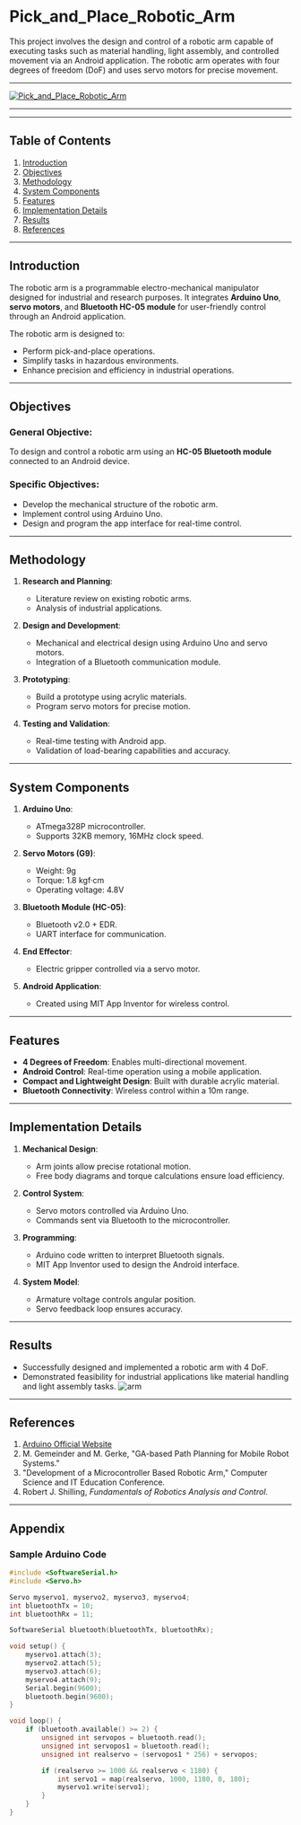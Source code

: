 # Pick_and_Place_Robotic_Arm
This project involves the design and control of a robotic arm capable of executing tasks such as material handling, light assembly, and controlled movement via an Android application. The robotic arm operates with four degrees of freedom (DoF) and uses servo motors for precise movement.




---
[![Pick_and_Place_Robotic_Arm](https://img.youtube.com/vi/HjswL8kaAqY/0.jpg)](https://www.youtube.com/watch?v=HjswL8kaAqY)

---
---

## Table of Contents
1. [Introduction](#introduction)
2. [Objectives](#objectives)
3. [Methodology](#methodology)
4. [System Components](#system-components)
5. [Features](#features)
6. [Implementation Details](#implementation-details)
7. [Results](#results)
8. [References](#references)

---

## Introduction

The robotic arm is a programmable electro-mechanical manipulator designed for industrial and research purposes. It integrates **Arduino Uno**, **servo motors**, and **Bluetooth HC-05 module** for user-friendly control through an Android application.

The robotic arm is designed to:
- Perform pick-and-place operations.
- Simplify tasks in hazardous environments.
- Enhance precision and efficiency in industrial operations.

---

## Objectives

### General Objective:
To design and control a robotic arm using an **HC-05 Bluetooth module** connected to an Android device.

### Specific Objectives:
- Develop the mechanical structure of the robotic arm.
- Implement control using Arduino Uno.
- Design and program the app interface for real-time control.

---

## Methodology

1. **Research and Planning**:
   - Literature review on existing robotic arms.
   - Analysis of industrial applications.

2. **Design and Development**:
   - Mechanical and electrical design using Arduino Uno and servo motors.
   - Integration of a Bluetooth communication module.

3. **Prototyping**:
   - Build a prototype using acrylic materials.
   - Program servo motors for precise motion.

4. **Testing and Validation**:
   - Real-time testing with Android app.
   - Validation of load-bearing capabilities and accuracy.

---

## System Components

1. **Arduino Uno**:
   - ATmega328P microcontroller.
   - Supports 32KB memory, 16MHz clock speed.

2. **Servo Motors (G9)**:
   - Weight: 9g
   - Torque: 1.8 kgf·cm
   - Operating voltage: 4.8V

3. **Bluetooth Module (HC-05)**:
   - Bluetooth v2.0 + EDR.
   - UART interface for communication.

4. **End Effector**:
   - Electric gripper controlled via a servo motor.

5. **Android Application**:
   - Created using MIT App Inventor for wireless control.

---

## Features

- **4 Degrees of Freedom**: Enables multi-directional movement.
- **Android Control**: Real-time operation using a mobile application.
- **Compact and Lightweight Design**: Built with durable acrylic material.
- **Bluetooth Connectivity**: Wireless control within a 10m range.

---

## Implementation Details

1. **Mechanical Design**:
   - Arm joints allow precise rotational motion.
   - Free body diagrams and torque calculations ensure load efficiency.

2. **Control System**:
   - Servo motors controlled via Arduino Uno.
   - Commands sent via Bluetooth to the microcontroller.

3. **Programming**:
   - Arduino code written to interpret Bluetooth signals.
   - MIT App Inventor used to design the Android interface.

4. **System Model**:
   - Armature voltage controls angular position.
   - Servo feedback loop ensures accuracy.

---

## Results

- Successfully designed and implemented a robotic arm with 4 DoF.
- Demonstrated feasibility for industrial applications like material handling and light assembly tasks.
                            ![arm](https://github.com/user-attachments/assets/a31921de-9688-48c5-bbbd-e4181174609b)
---

## References

1. [Arduino Official Website](https://www.arduino.cc/)
2. M. Gemeinder and M. Gerke, "GA-based Path Planning for Mobile Robot Systems."
3. "Development of a Microcontroller Based Robotic Arm," Computer Science and IT Education Conference.
4. Robert J. Shilling, *Fundamentals of Robotics Analysis and Control*.

---

## Appendix

### Sample Arduino Code
```cpp
#include <SoftwareSerial.h>
#include <Servo.h>

Servo myservo1, myservo2, myservo3, myservo4;
int bluetoothTx = 10;
int bluetoothRx = 11;

SoftwareSerial bluetooth(bluetoothTx, bluetoothRx);

void setup() {
    myservo1.attach(3);
    myservo2.attach(5);
    myservo3.attach(6);
    myservo4.attach(9);
    Serial.begin(9600);
    bluetooth.begin(9600);
}

void loop() {
    if (bluetooth.available() >= 2) {
        unsigned int servopos = bluetooth.read();
        unsigned int servopos1 = bluetooth.read();
        unsigned int realservo = (servopos1 * 256) + servopos;

        if (realservo >= 1000 && realservo < 1180) {
            int servo1 = map(realservo, 1000, 1180, 0, 180);
            myservo1.write(servo1);
        }
    }
}
